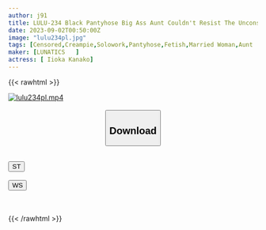 ```yaml
---
author: j91
title: LULU-234 Black Pantyhose Big Ass Aunt Couldn't Resist The Unconscious Provocation, And The Big Penis Nephew Immediately Saddled With A Piston Energetic, I Cummed Over And Over Again. Kana Morisawa
date: 2023-09-02T00:50:00Z
image: "lulu234pl.jpg"
tags: [Censored,Creampie,Solowork,Pantyhose,Fetish,Married Woman,Aunt	 ]
maker: [LUNATICS   ]
actress: [ Iioka Kanako]
---
```



{{< rawhtml >}}

<div class="video" data-videoid="Xdvkl2Ogq9uD7dj">
    <a href="javascript:;">
        <img src="https://my.j91.asia/posts/lulu234pl/lulu234pl.jpg" width="WIDTH" height="HEIGHT" alt="lulu234pl.mp4" loading="lazy">
    </a>
</div>

<script type="text/javascript" src="https://j91.asia/asset/on-demand-st.js"></script>

<br>
  <link rel="stylesheet" href="https://j91.asia/asset/bs5.css">
  
  <center>
  <button class="btn btn-primary" type="button" data-bs-toggle="collapse" data-bs-target=".multi-collapse" aria-expanded="false" aria-controls="multiCollapseExample1 multiCollapseExample2"><h2>Download</h2></button></center>
</p>
<div class="row">
  <div class="col">
    <div class="collapse multi-collapse" id="multiCollapseExample1">
      <div class="card card-body">
	      	      <br>
<div class="buttons">  
<a href="https://streamtape.to/v/Xdvkl2Ogq9uD7dj"><button class="btn-hover color-3"><i class="fa fa-download"></i> ST</button></a></div>
    </div>
  </div>
</div>
  <div class="col">
    <div class="collapse multi-collapse" id="multiCollapseExample2">
      <div class="card card-body">
	      <br>
<div class="buttons">
    <a href="https://wolfstream.tv/vrug49uhjd40"><button class="btn-hover color-9"><i class="fa fa-download"></i> WS</button></a></div>
<br><br>
      </div>
    </div>
  </div>
</div>

{{< /rawhtml >}}